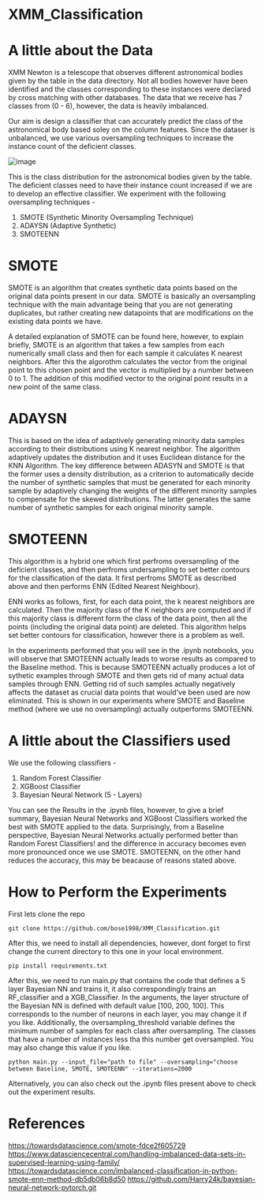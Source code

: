 # XMM_Classification

# A little about the Data

XMM Newton is a telescope that observes different astronomical bodies given by the table in the data directory. Not all bodies however have been identified and the classes corresponding to these instances were declared by cross matching with other databases. The data that we receive has 7 classes from (0 - 6), however, the data is heavily imbalanced.

Our aim is design a classifier that can accurately predict the class of the astronomical body based soley on the column features. Since the dataser is unbalanced, we use various oversampling techniques to increase the instance count of the deficient classes.

![image](https://user-images.githubusercontent.com/90802245/193864974-345da6d1-8a61-435b-ace0-58bf6e7a9cfe.png)

This is the class distribution for the astronomical bodies given by the table. The deficient classes need to have their instance count increased if we are to develop an effective classifier. We experiment with the following oversampling techniques - 

1) SMOTE (Synthetic Minority Oversampling Technique)
2) ADAYSN (Adaptive Synthetic)
3) SMOTEENN

# SMOTE

SMOTE is an algorithm that creates synthetic data points based on the original data points present in our data. SMOTE is basically an oversampling technique with the main advantage being that you are not generating duplicates, but rather creating new datapoints that are modifications on the existing data points we have. 

A detailed explanation of SMOTE can be found here, however, to explain briefly, SMOTE is an algorithm that takes a few samples from each numerically small class and then for each sample it calculates K nearest neighbors. After this the algorothm calculates the vector from the original point to this chosen point and the vector is multiplied by a number between 0 to 1. The addition of this modified vector to the original point results in a new point of the same class.

# ADAYSN

This is based on the idea of adaptively generating minority data samples according to their distributions using K nearest neighbor. The algorithm adaptively updates the distribution and it uses Euclidean distance for the KNN Algorithm. The key difference between ADASYN and SMOTE is that the former uses a density distribution, as a criterion to automatically decide the number of synthetic samples that must be generated for each minority sample by adaptively changing the weights of the different minority samples to compensate for the skewed distributions. The latter generates the same number of synthetic samples for each original minority sample.

# SMOTEENN

This algorithm is a hybrid one which first perfroms oversampling of the deficient classes, and then perfroms undersampling to set better contours for the classification of the data. It first perfroms SMOTE as described above and then performs ENN (Edited Nearest Neighbour).

ENN works as follows, first, for each data point, the k nearest neighbors are calculated. Then the majority class of the K neighbors are computed and if this majority class is different form the class of the data point, then all the points (including the original data point) are deleted. This algorithm helps set better contours for classification, however there is a problem as well.

In the experiments performed that you will see in the .ipynb notebooks, you will observe that SMOTEENN actually leads to worse results as compared to the Baseline method. This is because SMOTEENN actually produces a lot of sythetic examples through SMOTE and then gets rid of many actual data samples through ENN. Getting rid of such samples actually negatively affects the dataset as crucial data points that would've been used are now eliminated. This is shown in our experiments where SMOTE and Baseline method (where we use no oversampling) actually outperforms SMOTEENN.


# A little about the Classifiers used

We use the following classifiers - 

1) Random Forest Classifier
2) XGBoost Classifier
3) Bayesian Neural Network (5 - Layers)

You can see the Results in the .ipynb files, however, to give a brief summary, Bayesian Neural Networks and XGBoost Classifiers worked the best with SMOTE applied to the data. Surprisingly, from a Baseline perspective, Bayesian Neural Networks actually performed better than Random Forest Classifiers! and the difference in accuracy becomes even more pronounced once we use SMOTE.
SMOTEENN, on the other hand reduces the accuracy, this may be beacause of reasons stated above.


# How to Perform the Experiments

First lets clone the repo
```
git clone https://github.com/bose1998/XMM_Classification.git
```
After this, we need to install all dependencies, however, dont forget to first change the current directory to this one in your local environment.
```
pip install requirements.txt
```
After this, we need to run main.py that contains the code that defines a 5 layer Bayesian NN and trains it, it also correspondingly trains an RF_classifier and a XGB_Classifier. In the arguments, the layer structure of the Bayesian NN is defined with default value [100, 200, 100]. This corresponds to the number of neurons in each layer, you may change it if you like. Additionally, the oversampling_threshold variable defines the minimum number of samples for each class after oversampling. The classes that have a number of instances less tha  this number get oversampled. You may also change this value if you like.
```
python main.py --input_file="path to file" --oversampling="choose between Baseline, SMOTE, SMOTEENN" --iterations=2000
```

Alternatively, you can also check out the .ipynb files present above to check out the experiment results.

# References

https://towardsdatascience.com/smote-fdce2f605729
https://www.datasciencecentral.com/handling-imbalanced-data-sets-in-supervised-learning-using-family/
https://towardsdatascience.com/imbalanced-classification-in-python-smote-enn-method-db5db06b8d50
https://github.com/Harry24k/bayesian-neural-network-pytorch.git
